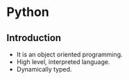 # Python
## Introduction
- It is an object oriented programming.
- High level, interpreted language.
- Dynamically typed.
